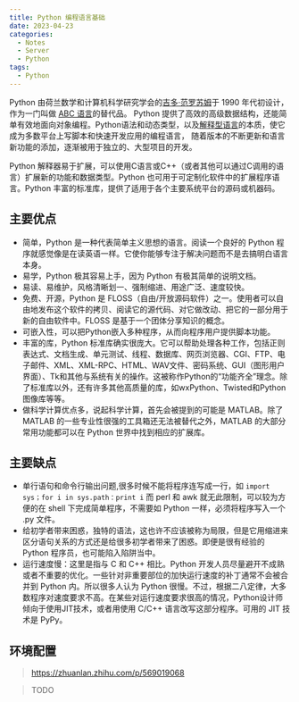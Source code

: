 ```yaml
---
title: Python 编程语言基础
date: 2023-04-23
categories:
  - Notes
  - Server
  - Python
tags:
  - Python
---
```


Python 由荷兰数学和计算机科学研究学会的[吉多·范罗苏姆](https://baike.baidu.com/item/%E5%90%89%E5%A4%9A%C2%B7%E8%8C%83%E7%BD%97%E8%8B%8F%E5%A7%86/328361?fromModule=lemma_inlink)于 1990 年代初设计，作为一门叫做 [ABC 语言](https://baike.baidu.com/item/ABC%E8%AF%AD%E8%A8%80/334996?fromModule=lemma_inlink)的替代品。 Python 提供了高效的高级数据结构，还能简单有效地面向对象编程。Python语法和动态类型，以及[解释型语言](https://baike.baidu.com/item/%E8%A7%A3%E9%87%8A%E5%9E%8B%E8%AF%AD%E8%A8%80/8888952?fromModule=lemma_inlink)的本质，使它成为多数平台上写脚本和快速开发应用的编程语言， 随着版本的不断更新和语言新功能的添加，逐渐被用于独立的、大型项目的开发。

Python 解释器易于扩展，可以使用C语言或C++（或者其他可以通过C调用的语言）扩展新的功能和数据类型。Python 也可用于可定制化软件中的扩展程序语言。Python 丰富的标准库，提供了适用于各个主要系统平台的源码或机器码。

<!-- more -->

## 主要优点

- 简单，Python 是一种代表简单主义思想的语言。阅读一个良好的 Python 程序就感觉像是在读英语一样。它使你能够专注于解决问题而不是去搞明白语言本身。
- 易学，Python 极其容易上手，因为 Python 有极其简单的说明文档。
- 易读、易维护，风格清晰划一、强制缩进、用途广泛、速度较快。
- 免费、开源，Python 是 FLOSS（自由/开放源码软件）之一。使用者可以自由地发布这个软件的拷贝、阅读它的源代码、对它做改动、把它的一部分用于新的自由软件中。FLOSS 是基于一个团体分享知识的概念。
- 可嵌入性，可以把Python嵌入多种程序，从而向程序用户提供脚本功能。
- 丰富的库，Python 标准库确实很庞大。它可以帮助处理各种工作，包括正则表达式、文档生成、单元测试、线程、数据库、网页浏览器、CGI、FTP、电子邮件、XML、XML-RPC、HTML、WAV文件、密码系统、GUI（图形用户界面）、Tk和其他与系统有关的操作。这被称作Python的“功能齐全”理念。除了标准库以外，还有许多其他高质量的库，如wxPython、Twisted和Python图像库等等。
- 做科学计算优点多，说起科学计算，首先会被提到的可能是 MATLAB。除了 MATLAB 的一些专业性很强的工具箱还无法被替代之外，MATLAB 的大部分常用功能都可以在 Python 世界中找到相应的扩展库。

## 主要缺点

- 单行语句和命令行输出问题,很多时候不能将程序连写成一行，如 `import sys；for i in sys.path：print i` 而 perl 和 awk 就无此限制，可以较为方便的在 shell 下完成简单程序，不需要如 Python 一样，必须将程序写入一个 .py 文件。
- 给初学者带来困惑，独特的语法，这也许不应该被称为局限，但是它用缩进来区分语句关系的方式还是给很多初学者带来了困惑。即便是很有经验的 Python 程序员，也可能陷入陷阱当中。
- 运行速度慢：这里是指与 C 和 C++ 相比。Python 开发人员尽量避开不成熟或者不重要的优化。一些针对非重要部位的加快运行速度的补丁通常不会被合并到 Python 内。所以很多人认为 Python 很慢。不过，根据二八定律，大多数程序对速度要求不高。在某些对运行速度要求很高的情况，Python设计师倾向于使用JIT技术，或者用使用 C/C++ 语言改写这部分程序。可用的 JIT 技术是 PyPy。

## 环境配置

> https://zhuanlan.zhihu.com/p/569019068

> TODO
